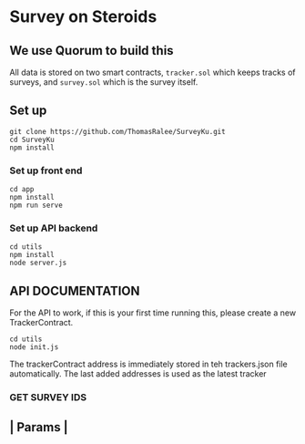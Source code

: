 # Survey on Steroids
## We use Quorum to build this

All data is stored on two smart contracts, `tracker.sol` which keeps tracks of surveys, and `survey.sol` which is the survey itself.

## Set up
```
git clone https://github.com/ThomasRalee/SurveyKu.git
cd SurveyKu
npm install
```

### Set up front end
```
cd app
npm install
npm run serve
```

### Set up API backend

```
cd utils
npm install
node server.js
```


## API DOCUMENTATION

For the API to work, if this is your first time running this, please create a new TrackerContract.
```
cd utils
node init.js
```
The trackerContract address is immediately stored in teh trackers.json file automatically. The last added addresses is used as the latest tracker

### GET SURVEY IDS

| Params |
----------